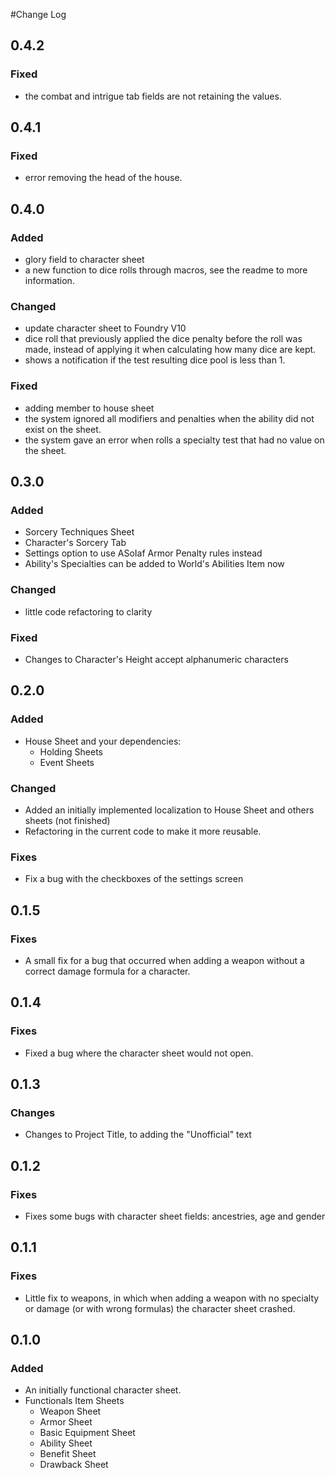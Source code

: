 #Change Log

## 0.4.2

### Fixed
- the combat and intrigue tab fields are not retaining the values.

## 0.4.1

### Fixed
- error removing the head of the house.

## 0.4.0

### Added
- glory field to character sheet
- a new function to dice rolls through macros, see the readme to more information.

### Changed
- update character sheet to Foundry V10
- dice roll that previously applied the dice penalty before the roll was made, instead of applying it when calculating how many dice are kept.
- shows a notification if the test resulting dice pool is less than 1.

### Fixed
- adding member to house sheet
- the system ignored all modifiers and penalties when the ability did not exist on the sheet.
- the system gave an error when rolls a specialty test that had no value on the sheet.

## 0.3.0

### Added

- Sorcery Techniques Sheet
- Character's Sorcery Tab
- Settings option to use ASoIaf Armor Penalty rules instead
- Ability's Specialties can be added to World's Abilities Item now 

### Changed
- little code refactoring to clarity

### Fixed
- Changes to Character's Height accept alphanumeric characters 

## 0.2.0

### Added

- House Sheet and your dependencies:
  - Holding Sheets
  - Event Sheets

### Changed

- Added an initially implemented localization to House Sheet and others sheets (not finished)
- Refactoring in the current code to make it more reusable.

### Fixes
 
- Fix a bug with the checkboxes of the settings screen 

## 0.1.5

### Fixes

- A small fix for a bug that occurred when adding a weapon without a correct damage formula for a character.

## 0.1.4

### Fixes

- Fixed a bug where the character sheet would not open.

## 0.1.3

### Changes

- Changes to Project Title, to adding the "Unofficial" text

## 0.1.2

### Fixes

- Fixes some bugs with character sheet fields: ancestries, age and gender

## 0.1.1

### Fixes

- Little fix to weapons, in which when adding a weapon with no specialty or damage (or with wrong formulas) the character sheet crashed.

## 0.1.0

### Added

- An initially functional character sheet.
- Functionals Item Sheets
  - Weapon Sheet
  - Armor Sheet
  - Basic Equipment Sheet
  - Ability Sheet
  - Benefit Sheet
  - Drawback Sheet